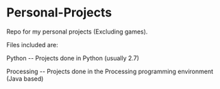 # Personal-Projects
Repo for my personal projects (Excluding games).

Files included are:

Python -- Projects done in Python (usually 2.7)

Processing -- Projects done in the Processing programming environment (Java based)
